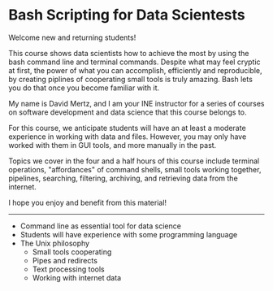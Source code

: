 # Bash Scripting for Data Scientests

Welcome new and returning students!

This course shows data scientists how to achieve the most by
using the bash command line and terminal commands.  Despite
what may feel cryptic at first, the power of what you can
accomplish, efficiently and reproducible, by creating
piplines of cooperating small tools is truly amazing.  Bash
lets you do that once you become familiar with it.

My name is David Mertz, and I am your INE instructor for a
series of courses on software development and data science
that this course belongs to.

For this course, we anticipate students will have an at
least a moderate experience in working with data and files.
However, you may only have worked with them in GUI tools,
and more manually in the past.

Topics we cover in the four and a half hours of this course
include terminal operations, "affordances" of command
shells, small tools working together, pipelines, searching,
filtering, archiving, and retrieving data from the internet.

I hope you enjoy and benefit from this material!

---

* Command line as essential tool for data science
* Students will have experience with some programming
  language
* The Unix philosophy
  * Small tools cooperating
  * Pipes and redirects
  * Text processing tools
  * Working with internet data
